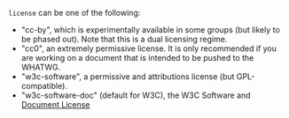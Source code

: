 `license` can be one of the following:

* "cc-by", which is experimentally available in some groups (but likely to be phased out). Note that this is a dual licensing regime.
* "cc0", an extremely permissive license. It is only recommended if you are working on a document that is intended to be pushed to the WHATWG.
* "w3c-software", a permissive and attributions license (but GPL-compatible).
* "w3c-software-doc" (default for W3C), the W3C Software and [Document License](https://www.w3.org/Consortium/Legal/2015/copyright-software-and-document)